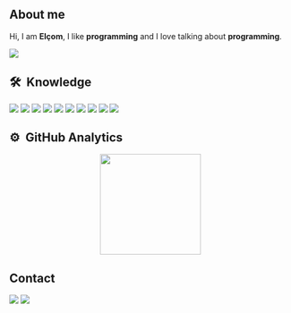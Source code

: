 ## About me

Hi, I am **Elçom**, I like **programming** and I love talking about **programming**.

<img align="center" src="https://i.ibb.co/m6ZRWnd/header-03.png"/>

## 🛠 &nbsp;Knowledge

<div>
  <img src="https://img.shields.io/badge/Linux-FCC624?style=for-the-badge&logo=linux&logoColor=black"\>
  <img src="https://img.shields.io/badge/Ubuntu-E95420?style=for-the-badge&logo=ubuntu&logoColor=white"\>
  <img src="https://img.shields.io/badge/NeoVim-%2357A143.svg?&style=for-the-badge&logo=neovim&logoColor=white"\>
  <img src="https://img.shields.io/badge/Go-00ADD8?style=for-the-badge&logo=go&logoColor=white"\>
  <img src="https://img.shields.io/badge/Python-3776AB?style=for-the-badge&logo=python&logoColor=white"\>
  <img src="https://img.shields.io/badge/Databricks-FF3621?style=for-the-badge&logo=Databricks&logoColor=white"\>
  <img src="https://img.shields.io/badge/HTML5-E34F26?style=for-the-badge&logo=html5&logoColor=white"\>
  <img src="https://img.shields.io/badge/CSS3-1572B6?style=for-the-badge&logo=css3&logoColor=white"\>
  <img src="https://img.shields.io/badge/MySQL-005C84?style=for-the-badge&logo=mysql&logoColor=white"\>
  <img src="https://img.shields.io/badge/GIT-E44C30?style=for-the-badge&logo=git&logoColor=white"\>
  <img src"https://img.shields.io/badge/tmux-1BB91F?style=for-the-badge&logo=tmux&logoColor=white"\>
</div>

## ⚙️ &nbsp;GitHub Analytics

<div align="center">
  <img height="180em" src="https://github-readme-stats.vercel.app/api?username=ElcomJ&show_icons=true&theme=dracula&include_all_commits=true&count_private=true"/>
</div>

## Contact

<div>
  <a href="https://www.linkedin.com/in/elcomjunior/" target="_blank"><img src="https://img.shields.io/badge/-LinkedIn-%230077B5?style=for-the-badge&logo=linkedin&logoColor=white" target="_blank"></a>
  <a href = "mailto:elcomj31@gmail.com"><img src="https://img.shields.io/badge/-Gmail-%23333?style=for-the-badge&logo=gmail&logoColor=white" target="_blank"></a>
</div>
